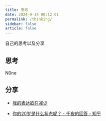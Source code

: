 ```yaml
---
title: 思考
date: 2024-9-14 00:12:01
permalink: /thinking/
sidebar: false
article: false
---
```


自己的思考以及分享

## 思考

N0ne


## 分享

- [我的表达欲在减少](https://zu1k.com/posts/thinking/low-desire-of-expression/)

- [你的20岁是什么状态呢？ - 千夜的回答 - 知乎](https://www.zhihu.com/question/382029543/answer/2905680892)